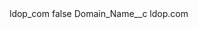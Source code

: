 <?xml version="1.0" encoding="UTF-8"?>
<CustomMetadata xmlns="http://soap.sforce.com/2006/04/metadata" xmlns:xsi="http://www.w3.org/2001/XMLSchema-instance" xmlns:xsd="http://www.w3.org/2001/XMLSchema">
    <label>ldop_com</label>
    <protected>false</protected>
    <values>
        <field>Domain_Name__c</field>
        <value xsi:type="xsd:string">ldop.com</value>
    </values>
</CustomMetadata>
